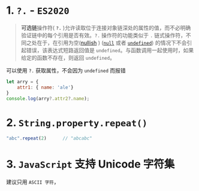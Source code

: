 # 1. `?.`  - `ES2020`

> **可选链**操作符( **`?.`** )允许读取位于连接对象链深处的属性的值，而不必明确验证链中的每个引用是否有效。`?.` 操作符的功能类似于 `.` 链式操作符，不同之处在于，在引用为空([nullish](https://developer.mozilla.org/zh-CN/docs/Glossary/Nullish) ) ([`null`](https://developer.mozilla.org/zh-CN/docs/Web/JavaScript/Reference/Global_Objects/null) 或者 [`undefined`](https://developer.mozilla.org/zh-CN/docs/Web/JavaScript/Reference/Global_Objects/undefined)) 的情况下不会引起错误，该表达式短路返回值是 `undefined`。与函数调用一起使用时，如果给定的函数不存在，则返回 `undefined`。

可以使用 `?.` 获取属性，不会因为 `undefined` 而报错

```js
let arry = {
    attr1: { name: 'ale'}
}
console.log(arry?.attr2?.name);
```

# 2. `String.property.repeat()`

```js
"abc".repeat(2)      // "abcabc"
```

# 3. `JavaScript` 支持 Unicode 字符集

建议只用 `ASCII 字符`，
